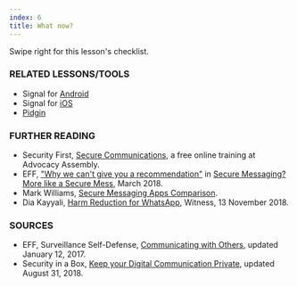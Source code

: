 ```yaml
---
index: 6
title: What now?
---
```

Swipe right for this lesson's checklist.

### RELATED LESSONS/TOOLS

*   Signal for [Android](umbrella://lesson/signal-for-android)
*	Signal for [iOS](umbrella://lesson/signal-for-iOS)
*  	[Pidgin](umbrella://lesson/pidgin)

### FURTHER READING

* 	Security First, [Secure Communications](https://advocacyassembly.org/en/courses/33/#/chapter/1/lesson/1), a free online training at Advocacy Assembly. 
*	EFF, ["Why we can't give you a recommendation"](https://www.eff.org/deeplinks/2018/03/why-we-cant-give-you-recommendation) in [Secure Messaging? More like a Secure Mess](https://www.eff.org/deeplinks/2018/03/secure-messaging-more-secure-mess), March 2018.
* Mark Williams, [Secure Messaging Apps Comparison](https://www.securemessagingapps.com/about/).
* Dia Kayyali, [Harm Reduction for WhatsApp](https://blog.witness.org/2018/11/harm-reduction-whatsapp/), Witness, 13 November 2018. 

### SOURCES

*   EFF, Surveillance Self-Defense, [Communicating with Others](https://ssd.eff.org/en/module/communicating-others), updated January 12, 2017.
*   Security in a Box, [Keep your Digital Communication Private](https://securityinabox.org/en/guide/secure-communication/), updated August 31, 2018.